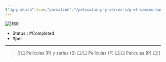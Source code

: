 ```yaml
---
{"dg-publish":true,"permalink":"/peliculas-p-y-series-s/p-el-camino-hacia-el-dorado/"}
---
```



![|160](https://m.media-amazon.com/images/M/MV5BOTEzNWIwMzctOTE1YS00YjIyLTgwZGEtMTMxZDAzNzlmODMxXkEyXkFqcGdeQXVyMjgyMDk1MzY@._V1_SX300.jpg)

- Status:: #Completed 
- #peli 

---

> [[🎞️ Películas (P) y series (S) 🎞️/🎞️ Películas (P) 🎞️\|🎞️ Películas (P) 🎞️]]